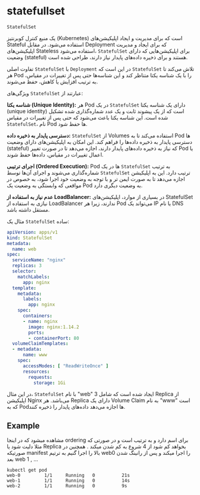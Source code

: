 # statefullset

`StatefulSet` 

یک منبع کنترل کوبرنتیز (Kubernetes) است که برای مدیریت و ایجاد اپلیکیشن‌های Stateful استفاده می‌شود. در مقابل Deployment که برای ایجاد و مدیریت اپلیکیشن‌های Stateless استفاده می‌شود، `StatefulSet` برای اپلیکیشن‌هایی که دارای وضعیت (stateful) هستند و برای ذخیره داده‌های پایدار نیاز دارند، طراحی شده است.

تفاوت اصلی `StatefulSet` با `Deployment` در این است که `StatefulSet` تلاش می‌کند تا هر Pod را با یک شناسه یکتا متناظر کند و این شناسه‌ها حتی پس از تغییرات در مقیاس، به ترتیب افزایش یا کاهش، حفظ می‌شوند.

ویژگی‌های `StatefulSet` عبارتند از:

**شناسه یکتا (Unique Identity):**
   هر Pod در یک `StatefulSet` دارای یک شناسه یکتا (unique identity) است که از یک پیشوند ثابت و یک عدد شماره‌گذاری شده تشکیل شده است. این شناسه یکتا باعث می‌شود که حتی پس از تغییرات در مقیاس `StatefulSet`، نام Pod ها حفظ شود.

**دسترسی پایدار به ذخیره داده:**
   `StatefulSet` از Volumes استفاده می‌کند تا به Pod ها دسترسی پایدار به ذخیره داده‌ها را فراهم کند. این امکان به اپلیکیشن‌های دارای وضعیت (stateful) که نیاز به ذخیره داده‌های پایدار دارند، اجازه می‌دهد تا در صورت تغییر Pod یا اعمال تغییرات در مقیاس، داده‌ها حفظ شوند.

**اجرای ترتیبی (Ordered Execution):**
   Pod ها در یک `StatefulSet` به ترتیب شماره‌گذاری می‌شوند و اجرای آن‌ها توسط `StatefulSet` ترتیب دارد. این به اپلیکیشن اجازه می‌دهد تا به صورت ایمن تر و با توجه به وضعیت خود اجرا شود، به خصوص در مواقعی که وابستگی به وضعیت یک Pod به وضعیت دیگری دارد.

**عدم نیاز به استفاده از LoadBalancer:**
   در بسیاری از موارد، اپلیکیشن‌های StatefulSet نیازی به استفاده از LoadBalancer ندارند، زیرا هر Pod می‌تواند یک IP یا نام DNS مستقل داشته باشد.

مثال یک `StatefulSet` ساده:

```yaml
apiVersion: apps/v1
kind: StatefulSet
metadata:
  name: web
spec:
  serviceName: "nginx"
  replicas: 3
  selector:
    matchLabels:
      app: nginx
  template:
    metadata:
      labels:
        app: nginx
    spec:
      containers:
      - name: nginx
        image: nginx:1.14.2
        ports:
        - containerPort: 80
  volumeClaimTemplates:
  - metadata:
      name: www
    spec:
      accessModes: [ "ReadWriteOnce" ]
      resources:
        requests:
          storage: 1Gi
```

در این مثال، `StatefulSet` با نام "web" ایجاد شده است که شامل 3 Replica از اپلیکیشن Nginx می‌باشد. هر Replica دارای یک Volume Claim به نام "www" است که به Pod‌ها اجازه می‌دهد داده‌های پایدار را ذخیره کنند.


## Example
مشاهده میشود که در اینجا ordering برای اسم دارد و به ترتیب است و در صورتی که مثلا دلیت شود یا Replica بخواهد کم شود از 4 شروع به کم شدن میکند .
همچنین در صورتیکه manifest بالا را اجرا گنیم به ترتیم web0 را اجرا میکند و پس از رانینگ شدن بعد web 1 , ...

```
kubectl get pod
web-0         1/1     Running   0          21s
web-1         1/1     Running   0          14s
web-2         1/1     Running   0          9s
```
